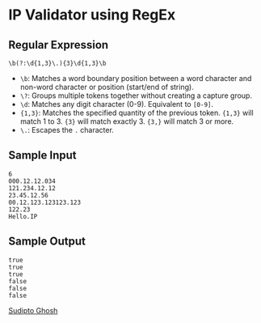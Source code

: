 # IP Validator using RegEx

## Regular Expression

```
\b(?:\d{1,3}\.){3}\d{1,3}\b
```
- `\b`: Matches a word boundary position between a word character and non-word character or position (start/end of string).
- `\?`: Groups multiple tokens together without creating a capture group.
- `\d`: Matches any digit character (0-9). Equivalent to `[0-9]`.
- `{1,3}`: Matches the specified quantity of the previous token. `{1,3}` will match 1 to 3. `{3}` will match exactly 3. `{3,}` will match 3 or more.
- `\.`: Escapes the `.` character.

## Sample Input

```
6
000.12.12.034
121.234.12.12
23.45.12.56
00.12.123.123123.123
122.23
Hello.IP
```

## Sample Output

```
true
true
true
false
false
false
```

[Sudipto Ghosh](https://github.com/sudiptog81)
